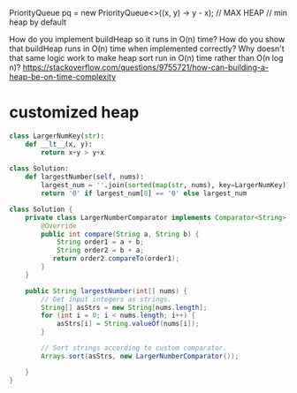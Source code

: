 PriorityQueue<Integer> pq = new PriorityQueue<>((x, y) -> y - x); // MAX HEAP
// min heap by default

How do you implement buildHeap so it runs in O(n) time?
How do you show that buildHeap runs in O(n) time when implemented correctly?
Why doesn't that same logic work to make heap sort run in O(n) time rather than O(n log n)?
https://stackoverflow.com/questions/9755721/how-can-building-a-heap-be-on-time-complexity



# customized heap
```python
class LargerNumKey(str):
    def __lt__(x, y):
        return x+y > y+x
        
class Solution:
    def largestNumber(self, nums):
        largest_num = ''.join(sorted(map(str, nums), key=LargerNumKey))
        return '0' if largest_num[0] == '0' else largest_num

```
```java
class Solution {
    private class LargerNumberComparator implements Comparator<String> {
        @Override
        public int compare(String a, String b) {
            String order1 = a + b;
            String order2 = b + a;
           return order2.compareTo(order1);
        }
    }

    public String largestNumber(int[] nums) {
        // Get input integers as strings.
        String[] asStrs = new String[nums.length];
        for (int i = 0; i < nums.length; i++) {
            asStrs[i] = String.valueOf(nums[i]);
        }

        // Sort strings according to custom comparator.
        Arrays.sort(asStrs, new LargerNumberComparator());

    }
}
```